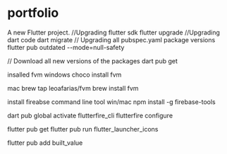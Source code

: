 # portfolio

A new Flutter project.
//Upgrading flutter sdk
flutter upgrade
//Upgrading dart code
dart migrate
// Upgrading all pubspec.yaml package versions
flutter pub outdated --mode=null-safety

// Download all new versions of the packages
dart pub get

insalled fvm
windows
choco install fvm

mac
brew tap leoafarias/fvm
brew install fvm

install fireabse command line tool
win/mac
npm install -g firebase-tools

dart pub global activate flutterfire_cli
flutterfire configure

flutter pub get
flutter pub run flutter_launcher_icons


flutter pub add built_value
